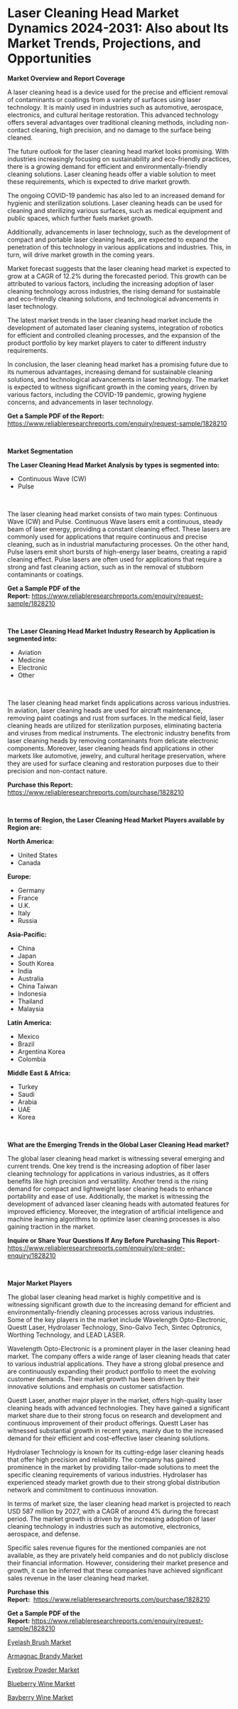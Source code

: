 <p><h1>Laser Cleaning Head Market Dynamics 2024-2031: Also about Its Market Trends, Projections, and Opportunities</h1></p><p><strong>Market Overview and Report Coverage</strong></p>
<p><p>A laser cleaning head is a device used for the precise and efficient removal of contaminants or coatings from a variety of surfaces using laser technology. It is mainly used in industries such as automotive, aerospace, electronics, and cultural heritage restoration. This advanced technology offers several advantages over traditional cleaning methods, including non-contact cleaning, high precision, and no damage to the surface being cleaned.</p><p>The future outlook for the laser cleaning head market looks promising. With industries increasingly focusing on sustainability and eco-friendly practices, there is a growing demand for efficient and environmentally-friendly cleaning solutions. Laser cleaning heads offer a viable solution to meet these requirements, which is expected to drive market growth.</p><p>The ongoing COVID-19 pandemic has also led to an increased demand for hygienic and sterilization solutions. Laser cleaning heads can be used for cleaning and sterilizing various surfaces, such as medical equipment and public spaces, which further fuels market growth.</p><p>Additionally, advancements in laser technology, such as the development of compact and portable laser cleaning heads, are expected to expand the penetration of this technology in various applications and industries. This, in turn, will drive market growth in the coming years.</p><p>Market forecast suggests that the laser cleaning head market is expected to grow at a CAGR of 12.2% during the forecasted period. This growth can be attributed to various factors, including the increasing adoption of laser cleaning technology across industries, the rising demand for sustainable and eco-friendly cleaning solutions, and technological advancements in laser technology.</p><p>The latest market trends in the laser cleaning head market include the development of automated laser cleaning systems, integration of robotics for efficient and controlled cleaning processes, and the expansion of the product portfolio by key market players to cater to different industry requirements.</p><p>In conclusion, the laser cleaning head market has a promising future due to its numerous advantages, increasing demand for sustainable cleaning solutions, and technological advancements in laser technology. The market is expected to witness significant growth in the coming years, driven by various factors, including the COVID-19 pandemic, growing hygiene concerns, and advancements in laser technology.</p></p>
<p><strong>Get a Sample PDF of the Report:</strong> <a href="https://www.reliableresearchreports.com/enquiry/request-sample/1828210">https://www.reliableresearchreports.com/enquiry/request-sample/1828210</a></p>
<p>&nbsp;</p>
<p><strong>Market Segmentation</strong></p>
<p><strong>The Laser Cleaning Head Market Analysis by types is segmented into:</strong></p>
<p><ul><li>Continuous Wave (CW)</li><li>Pulse</li></ul></p>
<p>&nbsp;</p>
<p><p>The laser cleaning head market consists of two main types: Continuous Wave (CW) and Pulse. Continuous Wave lasers emit a continuous, steady beam of laser energy, providing a constant cleaning effect. These lasers are commonly used for applications that require continuous and precise cleaning, such as in industrial manufacturing processes. On the other hand, Pulse lasers emit short bursts of high-energy laser beams, creating a rapid cleaning effect. Pulse lasers are often used for applications that require a strong and fast cleaning action, such as in the removal of stubborn contaminants or coatings.</p></p>
<p><strong>Get a Sample PDF of the Report:</strong>&nbsp;<a href="https://www.reliableresearchreports.com/enquiry/request-sample/1828210">https://www.reliableresearchreports.com/enquiry/request-sample/1828210</a></p>
<p>&nbsp;</p>
<p><strong>The Laser Cleaning Head Market Industry Research by Application is segmented into:</strong></p>
<p><ul><li>Aviation</li><li>Medicine</li><li>Electronic</li><li>Other</li></ul></p>
<p>&nbsp;</p>
<p><p>The laser cleaning head market finds applications across various industries. In aviation, laser cleaning heads are used for aircraft maintenance, removing paint coatings and rust from surfaces. In the medical field, laser cleaning heads are utilized for sterilization purposes, eliminating bacteria and viruses from medical instruments. The electronic industry benefits from laser cleaning heads by removing contaminants from delicate electronic components. Moreover, laser cleaning heads find applications in other markets like automotive, jewelry, and cultural heritage preservation, where they are used for surface cleaning and restoration purposes due to their precision and non-contact nature.</p></p>
<p><strong>Purchase this Report:</strong>&nbsp; <a href="https://www.reliableresearchreports.com/purchase/1828210">https://www.reliableresearchreports.com/purchase/1828210</a></p>
<p>&nbsp;</p>
<p><strong>In terms of Region, the Laser Cleaning Head Market Players available by Region are:</strong></p>
<p>
    <p> <strong> North America: </strong>
        <ul>
            <li>United States</li>
            <li>Canada</li>
        </ul>
        </p> 
    <p> <strong> Europe: </strong>
        <ul>
            <li>Germany</li>
            <li>France</li>
            <li>U.K.</li>
            <li>Italy</li>
            <li>Russia</li>
        </ul>
        </p> 
    <p> <strong> Asia-Pacific: </strong>
        <ul>
            <li>China</li>
            <li>Japan</li>
            <li>South Korea</li>
            <li>India</li>
            <li>Australia</li>
            <li>China Taiwan</li>
            <li>Indonesia</li>
            <li>Thailand</li>
            <li>Malaysia</li>
        </ul>
        </p> 
    <p> <strong> Latin America: </strong>
        <ul>
            <li>Mexico</li>
            <li>Brazil</li>
            <li>Argentina Korea</li>
            <li>Colombia</li>
        </ul>
        </p> 
    <p> <strong> Middle East & Africa: </strong>
        <ul>
            <li>Turkey</li>
            <li>Saudi</li>
            <li>Arabia</li>
            <li>UAE</li>
            <li>Korea</li>
        </ul>
    </p>
    </p>
<p>&nbsp;</p>
<p><strong>What are the Emerging Trends in the Global Laser Cleaning Head market?</strong></p>
<p><p>The global laser cleaning head market is witnessing several emerging and current trends. One key trend is the increasing adoption of fiber laser cleaning technology for applications in various industries, as it offers benefits like high precision and versatility. Another trend is the rising demand for compact and lightweight laser cleaning heads to enhance portability and ease of use. Additionally, the market is witnessing the development of advanced laser cleaning heads with automated features for improved efficiency. Moreover, the integration of artificial intelligence and machine learning algorithms to optimize laser cleaning processes is also gaining traction in the market.</p></p>
<p><strong>Inquire or Share Your Questions If Any Before Purchasing This Report</strong>- <a href="https://www.reliableresearchreports.com/enquiry/pre-order-enquiry/1828210">https://www.reliableresearchreports.com/enquiry/pre-order-enquiry/1828210</a></p>
<p>&nbsp;</p>
<p><strong>Major Market Players</strong></p>
<p><p>The global laser cleaning head market is highly competitive and is witnessing significant growth due to the increasing demand for efficient and environmentally-friendly cleaning processes across various industries. Some of the key players in the market include Wavelength Opto-Electronic, Questt Laser, Hydrolaser Technology, Sino-Galvo Tech, Sintec Optronics, Worthing Technology, and LEAD LASER.</p><p>Wavelength Opto-Electronic is a prominent player in the laser cleaning head market. The company offers a wide range of laser cleaning heads that cater to various industrial applications. They have a strong global presence and are continuously expanding their product portfolio to meet the evolving customer demands. Their market growth has been driven by their innovative solutions and emphasis on customer satisfaction.</p><p>Questt Laser, another major player in the market, offers high-quality laser cleaning heads with advanced technologies. They have gained a significant market share due to their strong focus on research and development and continuous improvement of their product offerings. Questt Laser has witnessed substantial growth in recent years, mainly due to the increased demand for their efficient and cost-effective laser cleaning solutions.</p><p>Hydrolaser Technology is known for its cutting-edge laser cleaning heads that offer high precision and reliability. The company has gained prominence in the market by providing tailor-made solutions to meet the specific cleaning requirements of various industries. Hydrolaser has experienced steady market growth due to their strong global distribution network and commitment to continuous innovation.</p><p>In terms of market size, the laser cleaning head market is projected to reach USD 587 million by 2027, with a CAGR of around 4% during the forecast period. The market growth is driven by the increasing adoption of laser cleaning technology in industries such as automotive, electronics, aerospace, and defense.</p><p>Specific sales revenue figures for the mentioned companies are not available, as they are privately held companies and do not publicly disclose their financial information. However, considering their market presence and growth, it can be inferred that these companies have achieved significant sales revenue in the laser cleaning head market.</p></p>
<p><strong>Purchase this Report:</strong>&nbsp;&nbsp;<a href="https://www.reliableresearchreports.com/purchase/1828210">https://www.reliableresearchreports.com/purchase/1828210</a></p>
<p></p>
<p><strong>Get a Sample PDF of the Report:</strong>&nbsp;<a href="https://www.reliableresearchreports.com/enquiry/request-sample/1828210">https://www.reliableresearchreports.com/enquiry/request-sample/1828210</a></p>
<p><p><a href="https://medium.com/@ruthmorales25/eyelash-brush-market-size-market-outlook-and-market-forecast-2023-to-2030-31dd95fee6d2">Eyelash Brush Market</a></p><p><a href="https://medium.com/@ruthmorales25/armagnac-brandy-nbsp-market-focuses-on-market-share-size-and-projected-forecast-till-2030-32bcd0dc0cc3">Armagnac Brandy Market</a></p><p><a href="https://medium.com/@ruthmorales25/eyebrow-powder-market-size-cagr-trends-2024-2030-e36730e89f78">Eyebrow Powder Market</a></p><p><a href="https://medium.com/@ruthmorales25/blueberry-wine-market-insights-into-market-cagr-market-trends-and-growth-strategies-a03cc3836cdf">Blueberry Wine Market</a></p><p><a href="https://medium.com/@ruthmorales25/bayberry-wine-market-insights-into-market-cagr-market-trends-and-growth-strategies-601468b61ea1">Bayberry Wine Market</a></p></p>